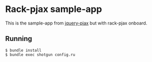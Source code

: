 Rack-pjax sample-app
====================

This is the sample-app from [jquery-pjax](http://pjax.heroku.com/) but with rack-pjax onboard.

Running
-------

    $ bundle install
    $ bundle exec shotgun config.ru

